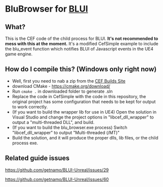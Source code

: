 # BluBrowser for [BLUI](https://github.com/getnamo/BLUI-unreal)

## What?
This is the CEF code of the child process for BLUI. **It's not recommended to mess with this at the moment.** It's a modified CefSimple example to include the blu_event function which notifies BLUI of Javascript events in the UE4 game engine.

## How do I compile this? (Windows only right now)
* Well, first you need to nab a zip from the [CEF Builds Site](https://cef-builds.spotifycdn.com/index.html)
* download CMake - https://cmake.org/download/
* Run `cmake .` in downloaded folder to generate .sln
* Replace the code in CefSimple with the code in this repository, the original project has some configuration that needs to be kept for output to work correctly.
* (If you want to build the wrapper lib for use in UE4) Open the solution in Visual Studio and change the project options in "libcef\_dll\_wrapper" to output a "multi-threaded DLL", and build.
* (If you want to build the blu_browser.exe process) Switch "libcef\_dll\_wrapper" to output "Multi-threaded (/MT)"
* Build the solution, and it will produce the proper dlls, lib files, or the child process exe.

## Related guide issues

https://github.com/getnamo/BLUI-Unreal/issues/29

https://github.com/getnamo/BLUI-Unreal/issues/60
